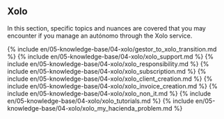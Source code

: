 ## Xolo

In this section, specific topics and nuances are covered that you may encounter if you manage an autónomo through the 
Xolo service.

{% include en/05-knowledge-base/04-xolo/gestor_to_xolo_transition.md %}
{% include en/05-knowledge-base/04-xolo/xolo_support.md %}
{% include en/05-knowledge-base/04-xolo/xolo_responsibility.md %}
{% include en/05-knowledge-base/04-xolo/xolo_subscription.md %}
{% include en/05-knowledge-base/04-xolo/xolo_client_creation.md %}
{% include en/05-knowledge-base/04-xolo/xolo_invoice_creation.md %}
{% include en/05-knowledge-base/04-xolo/xolo_non_it.md %}
{% include en/05-knowledge-base/04-xolo/xolo_tutorials.md %}
{% include en/05-knowledge-base/04-xolo/xolo_my_hacienda_problem.md %}
